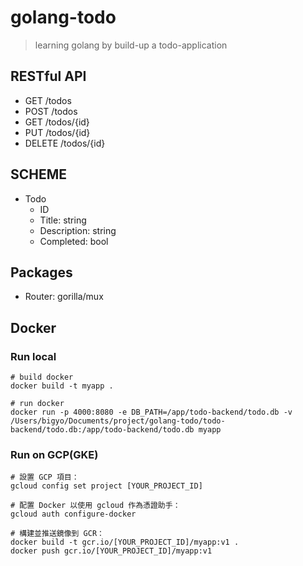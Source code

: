 # golang-todo

> learning golang by build-up a todo-application

## RESTful API

- GET /todos
- POST /todos
- GET /todos/{id}
- PUT /todos/{id}
- DELETE /todos/{id}

## SCHEME

- Todo
  - ID
  - Title: string
  - Description: string
  - Completed: bool

## Packages

- Router: gorilla/mux

## Docker

### Run local

```
# build docker
docker build -t myapp .

# run docker
docker run -p 4000:8080 -e DB_PATH=/app/todo-backend/todo.db -v /Users/bigyo/Documents/project/golang-todo/todo-backend/todo.db:/app/todo-backend/todo.db myapp
```

### Run on GCP(GKE)

```
# 設置 GCP 項目：
gcloud config set project [YOUR_PROJECT_ID]

# 配置 Docker 以使用 gcloud 作為憑證助手：
gcloud auth configure-docker

# 構建並推送鏡像到 GCR：
docker build -t gcr.io/[YOUR_PROJECT_ID]/myapp:v1 .
docker push gcr.io/[YOUR_PROJECT_ID]/myapp:v1
```
